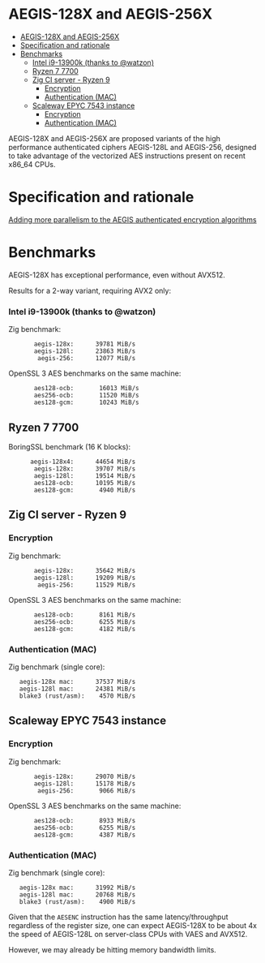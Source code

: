 # AEGIS-128X and AEGIS-256X

- [AEGIS-128X and AEGIS-256X](#aegis-128x-and-aegis-256x)
- [Specification and rationale](#specification-and-rationale)
- [Benchmarks](#benchmarks)
    - [Intel i9-13900k (thanks to @watzon)](#intel-i9-13900k-thanks-to-watzon)
  - [Ryzen 7 7700](#ryzen-7-7700)
  - [Zig CI server - Ryzen 9](#zig-ci-server---ryzen-9)
    - [Encryption](#encryption)
    - [Authentication (MAC)](#authentication-mac)
  - [Scaleway EPYC 7543 instance](#scaleway-epyc-7543-instance)
    - [Encryption](#encryption-1)
    - [Authentication (MAC)](#authentication-mac-1)

AEGIS-128X and AEGIS-256X are proposed variants of the high performance authenticated ciphers AEGIS-128L and AEGIS-256, designed to take advantage of the vectorized AES instructions present on recent x86_64 CPUs.

# Specification and rationale

[Adding more parallelism to the AEGIS authenticated encryption algorithms](https://eprint.iacr.org/2023/523)

# Benchmarks

AEGIS-128X has exceptional performance, even without AVX512.

Results for a 2-way variant, requiring AVX2 only:

### Intel i9-13900k (thanks to @watzon)

Zig benchmark:

```text
       aegis-128x:      39781 MiB/s
       aegis-128l:      23863 MiB/s
        aegis-256:      12077 MiB/s
```

OpenSSL 3 AES benchmarks on the same machine:

```text
       aes128-ocb:       16013 MiB/s
       aes256-ocb:       11520 MiB/s
       aes128-gcm:       10243 MiB/s
```

## Ryzen 7 7700

BoringSSL benchmark (16 K blocks):

```text
      aegis-128x4:      44654 MiB/s
       aegis-128x:      39707 MiB/s
       aegis-128l:      19514 MiB/s
       aes128-ocb:      10195 MiB/s
       aes128-gcm:       4940 MiB/s
```

## Zig CI server - Ryzen 9

### Encryption

Zig benchmark:

```text
       aegis-128x:      35642 MiB/s
       aegis-128l:      19209 MiB/s
        aegis-256:      11529 MiB/s
```

OpenSSL 3 AES benchmarks on the same machine:

```text
       aes128-ocb:       8161 MiB/s
       aes256-ocb:       6255 MiB/s
       aes128-gcm:       4182 MiB/s
```

### Authentication (MAC)

Zig benchmark (single core):

```text
   aegis-128x mac:      37537 MiB/s
   aegis-128l mac:      24381 MiB/s
   blake3 (rust/asm):    4570 MiB/s
```

## Scaleway EPYC 7543 instance

### Encryption

Zig benchmark:

```text
       aegis-128x:      29070 MiB/s
       aegis-128l:      15178 MiB/s
        aegis-256:       9066 MiB/s
```

OpenSSL 3 AES benchmarks on the same machine:

```text
       aes128-ocb:       8933 MiB/s
       aes256-ocb:       6255 MiB/s
       aes128-gcm:       4387 MiB/s
```

### Authentication (MAC)

Zig benchmark (single core):

```text
   aegis-128x mac:      31992 MiB/s
   aegis-128l mac:      20768 MiB/s
   blake3 (rust/asm):    4900 MiB/s
```

Given that the `AESENC` instruction has the same latency/throughput regardless of the register size, one can expect AEGIS-128X to be about 4x the speed of AEGIS-128L on server-class CPUs with VAES and AVX512.

However, we may already be hitting memory bandwidth limits.
